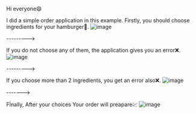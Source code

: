 Hi everyone😄

I did a simple order application in this example. Firstly, you should choose ingredients for your hamburger🍔. 
![image](https://user-images.githubusercontent.com/91613858/209976091-fbc17238-86a7-42a1-a175-99f772c6d52c.png)


--------->


If you do not choose any of them, the application gives you an error❌.
![image](https://user-images.githubusercontent.com/91613858/209976148-f4d392a8-14a3-4667-9276-ae01a164a8d6.png)


--------->


If you choose more than 2 ingredients, you get an error also❌. 
![image](https://user-images.githubusercontent.com/91613858/209976433-1da4463e-8468-4528-be21-bab059709446.png)


------->


Fİnally, After your choices Your order will preapare💹 
![image](https://user-images.githubusercontent.com/91613858/209976806-b73bb09d-a2ed-4cbd-b6ff-af54c0c431b2.png)

